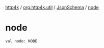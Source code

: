 [http4k](../../index.md) / [org.http4k.util](../index.md) / [JsonSchema](index.md) / [node](./node.md)

# node

`val node: NODE`